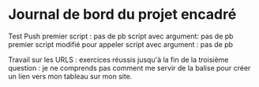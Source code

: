 # Journal de bord du projet encadré
Test Push
premier script : pas de pb
script avec argument: pas de pb
premier script modifié pour appeler script avec argument : pas de pb

Travail sur les URLS :
exercices réussis jusqu'à la fin de la troisième question :
je ne comprends pas comment me servir de la balise <a> pour créer un lien vers mon tableau sur mon site. 

